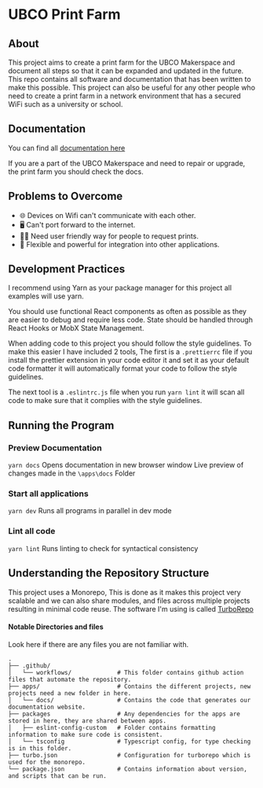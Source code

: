 # UBCO Print Farm

## About

This project aims to create a print farm for the UBCO Makerspace and document all steps so that it can be expanded and updated in the future. This repo contains all software and documentation that has been written to make this possible. This project can also be useful for any other people who need to create a print farm in a network environment that has a secured WiFi such as a university or school.

## Documentation

You can find all [documentation here](https://andrecox.github.io/ubco-print-farm)

If you are a part of the UBCO Makerspace and need to repair or upgrade, the print farm you should check the docs.

## Problems to Overcome

- 🌐 Devices on Wifi can't communicate with each other.
- 🖥️ Can't port forward to the internet.
- 🧑‍💻 Need user friendly way for people to request prints.
- 💪 Flexible and powerful for integration into other applications.

## Development Practices

I recommend using Yarn as your package manager for this project all examples will use yarn.

You should use functional React components as often as possible as they are easier to debug and require less code. State should be handled through React Hooks or MobX State Management.

When adding code to this project you should follow the style guidelines. To make this easier I have included 2 tools, The first is a `.prettierrc` file if you install the prettier extension in your code editor it and set it as your default code formatter it will automatically format your code to follow the style guidelines.

The next tool is a `.eslintrc.js` file when you run `yarn lint` it will scan all code to make sure that it complies with the style guidelines.

## Running the Program

### Preview Documentation

`yarn docs` Opens documentation in new browser window
Live preview of changes made in the `\apps\docs` Folder

### Start all applications

`yarn dev` Runs all programs in parallel in dev mode

### Lint all code

`yarn lint` Runs linting to check for syntactical consistency

## Understanding the Repository Structure

This project uses a Monorepo, This is done as it makes this project very scalable and we can also share modules, and files across multiple projects resulting in minimal code reuse. The software I'm using is called [TurboRepo](https://turbo.build/repo)

#### Notable Directories and files

Look here if there are any files you are not familiar with.

```
.
├── .github/
│   └── workflows/             # This folder contains github action files that automate the repository.
├── apps/                      # Contains the different projects, new projects need a new folder in here.
│   └── docs/                  # Contains the code that generates our documentation website.
├── packages                   # Any dependencies for the apps are stored in here, they are shared between apps.
│   ├── eslint-config-custom   # Folder contains formatting information to make sure code is consistent.
│   └── tsconfig               # Typescript config, for type checking is in this folder.
├── turbo.json                 # Configuration for turborepo which is used for the monorepo.
└── package.json               # Contains information about version, and scripts that can be run.

```
